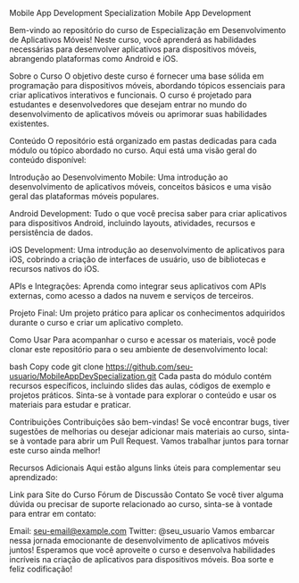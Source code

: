 Mobile App Development Specialization
Mobile App Development

Bem-vindo ao repositório do curso de Especialização em Desenvolvimento de Aplicativos Móveis! Neste curso, você aprenderá as habilidades necessárias para desenvolver aplicativos para dispositivos móveis, abrangendo plataformas como Android e iOS.

Sobre o Curso
O objetivo deste curso é fornecer uma base sólida em programação para dispositivos móveis, abordando tópicos essenciais para criar aplicativos interativos e funcionais. O curso é projetado para estudantes e desenvolvedores que desejam entrar no mundo do desenvolvimento de aplicativos móveis ou aprimorar suas habilidades existentes.

Conteúdo
O repositório está organizado em pastas dedicadas para cada módulo ou tópico abordado no curso. Aqui está uma visão geral do conteúdo disponível:

Introdução ao Desenvolvimento Mobile: Uma introdução ao desenvolvimento de aplicativos móveis, conceitos básicos e uma visão geral das plataformas móveis populares.

Android Development: Tudo o que você precisa saber para criar aplicativos para dispositivos Android, incluindo layouts, atividades, recursos e persistência de dados.

iOS Development: Uma introdução ao desenvolvimento de aplicativos para iOS, cobrindo a criação de interfaces de usuário, uso de bibliotecas e recursos nativos do iOS.

APIs e Integrações: Aprenda como integrar seus aplicativos com APIs externas, como acesso a dados na nuvem e serviços de terceiros.

Projeto Final: Um projeto prático para aplicar os conhecimentos adquiridos durante o curso e criar um aplicativo completo.

Como Usar
Para acompanhar o curso e acessar os materiais, você pode clonar este repositório para o seu ambiente de desenvolvimento local:

bash
Copy code
git clone https://github.com/seu-usuario/MobileAppDevSpecialization.git
Cada pasta do módulo contém recursos específicos, incluindo slides das aulas, códigos de exemplo e projetos práticos. Sinta-se à vontade para explorar o conteúdo e usar os materiais para estudar e praticar.

Contribuições
Contribuições são bem-vindas! Se você encontrar bugs, tiver sugestões de melhorias ou desejar adicionar mais materiais ao curso, sinta-se à vontade para abrir um Pull Request. Vamos trabalhar juntos para tornar este curso ainda melhor!

Recursos Adicionais
Aqui estão alguns links úteis para complementar seu aprendizado:

Link para Site do Curso
Fórum de Discussão
Contato
Se você tiver alguma dúvida ou precisar de suporte relacionado ao curso, sinta-se à vontade para entrar em contato:

Email: seu-email@example.com
Twitter: @seu_usuario
Vamos embarcar nessa jornada emocionante de desenvolvimento de aplicativos móveis juntos! Esperamos que você aproveite o curso e desenvolva habilidades incríveis na criação de aplicativos para dispositivos móveis. Boa sorte e feliz codificação!
